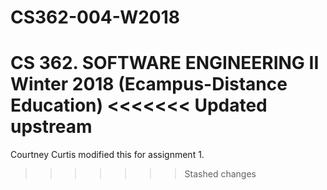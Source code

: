 # CS362-004-W2018
CS 362. SOFTWARE ENGINEERING II Winter 2018 (Ecampus-Distance Education)
<<<<<<< Updated upstream
=======

Courtney Curtis modified this for assignment 1.
>>>>>>> Stashed changes
